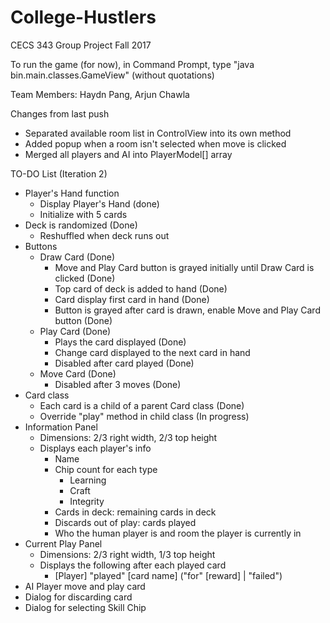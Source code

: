 # College-Hustlers
CECS 343 Group Project Fall 2017

To run the game (for now), in Command Prompt, type "java bin.main.classes.GameView" (without quotations)

Team Members: Haydn Pang, Arjun Chawla

Changes from last push
- Separated available room list in ControlView into its own method
- Added popup when a room isn't selected when move is clicked
- Merged all players and AI into PlayerModel[] array

TO-DO List (Iteration 2)
- Player's Hand function 
    - Display Player's Hand (done)
    - Initialize with 5 cards 
- Deck is randomized (Done)
    - Reshuffled when deck runs out
- Buttons
    - Draw Card (Done)
        - Move and Play Card button is grayed initially until Draw Card is clicked (Done)
        - Top card of deck is added to hand (Done)
        - Card display first card in hand (Done)
        - Button is grayed after card is drawn, enable Move and Play Card button (Done)
    - Play Card (Done)
        - Plays the card displayed (Done)
        - Change card displayed to the next card in hand 
        - Disabled after card played (Done)
    - Move Card (Done)
        - Disabled after 3 moves (Done)
- Card class
    - Each card is a child of a parent Card class (Done)
    - Override "play" method in child class (In progress)
- Information Panel
    - Dimensions: 2/3 right width, 2/3 top height
    - Displays each player's info
        - Name
        - Chip count for each type
            - Learning
            - Craft
            - Integrity
        - Cards in deck: remaining cards in deck
        - Discards out of play: cards played
        - Who the human player is and room the player is currently in
- Current Play Panel
    - Dimensions: 2/3 right width, 1/3 top height
    - Displays the following after each played card
        - [Player] "played" [card name] ("for" [reward] | "failed")
- AI Player move and play card
- Dialog for discarding card
- Dialog for selecting Skill Chip
